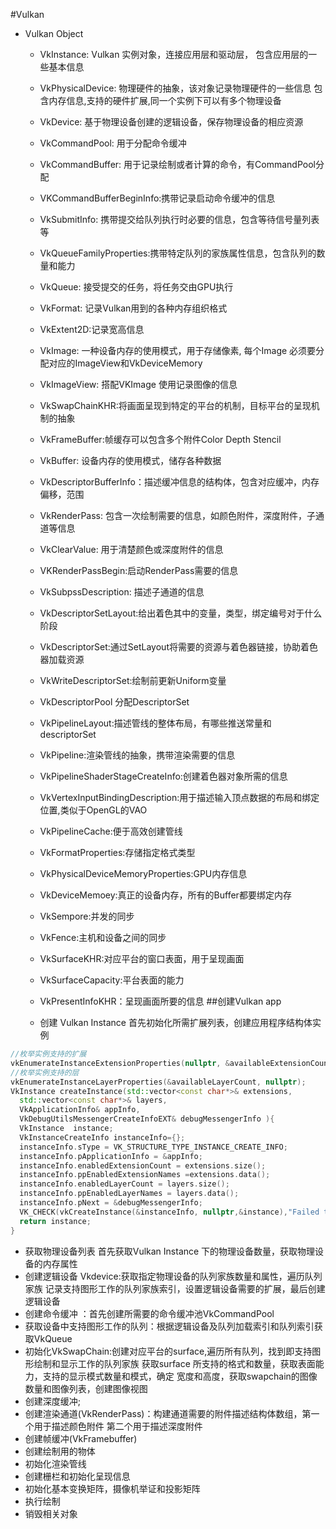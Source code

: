 #Vulkan 
- Vulkan Object  
    - VkInstance: 
      Vulkan 实例对象，连接应用层和驱动层，
        包含应用层的一些基本信息
    - VkPhysicalDevice: 物理硬件的抽象，该对象记录物理硬件的一些信息
  包含内存信息,支持的硬件扩展,同一个实例下可以有多个物理设备
   
    - VkDevice: 基于物理设备创建的逻辑设备，保存物理设备的相应资源
    - VkCommandPool: 用于分配命令缓冲
    - VkCommandBuffer: 用于记录绘制或者计算的命令，有CommandPool分配
    - VKCommandBufferBeginInfo:携带记录启动命令缓冲的信息
    - VkSubmitInfo: 携带提交给队列执行时必要的信息，包含等待信号量列表等
    - VkQueueFamilyProperties:携带特定队列的家族属性信息，包含队列的数量和能力
    - VkQueue: 接受提交的任务，将任务交由GPU执行
    - VkFormat: 记录Vulkan用到的各种内存组织格式
    - VkExtent2D:记录宽高信息
    - VkImage: 一种设备内存的使用模式，用于存储像素, 每个Image 必须要分配对应的ImageView和VkDeviceMemory
    - VkImageView: 搭配VKImage 使用记录图像的信息
    - VkSwapChainKHR:将画面呈现到特定的平台的机制，目标平台的呈现机制的抽象
    - VkFrameBuffer:帧缓存可以包含多个附件Color Depth Stencil
    - VkBuffer: 设备内存的使用模式，储存各种数据
    - VkDescriptorBufferInfo：描述缓冲信息的结构体，包含对应缓冲，内存偏移，范围
    - VkRenderPass: 包含一次绘制需要的信息，如颜色附件，深度附件，子通道等信息
    - VkClearValue: 用于清楚颜色或深度附件的信息
    - VKRenderPassBegin:启动RenderPass需要的信息
    - VkSubpssDescription: 描述子通道的信息
    - VkDescriptorSetLayout:给出着色其中的变量，类型，绑定编号对于什么阶段
    - VkDescriptorSet:通过SetLayout将需要的资源与着色器链接，协助着色器加载资源
    - VkWriteDescriptorSet:绘制前更新Uniform变量
    - VkDescriptorPool 分配DescriptorSet
    - VkPipelineLayout:描述管线的整体布局，有哪些推送常量和descriptorSet
    - VkPipeline:渲染管线的抽象，携带渲染需要的信息
    - VkPipelineShaderStageCreateInfo:创建着色器对象所需的信息
    - VkVertexInputBindingDescription:用于描述输入顶点数据的布局和绑定位置,类似于OpenGL的VAO
    - VkPipelineCache:便于高效创建管线
    - VkFormatProperties:存储指定格式类型
    - VkPhysicalDeviceMemoryProperties:GPU内存信息
    - VkDeviceMemoey:真正的设备内存，所有的Buffer都要绑定内存
    - VkSempore:并发的同步
    - VkFence:主机和设备之间的同步
    - VkSurfaceKHR:对应平台的窗口表面，用于呈现画面
    - VkSurfaceCapacity:平台表面的能力
    - VkPresentInfoKHR：呈现画面所要的信息
##创建Vulkan app
  - 创建 Vulkan Instance
   首先初始化所需扩展列表，创建应用程序结构体实例
```cpp
//枚举实例支持的扩展  
vkEnumerateInstanceExtensionProperties(nullptr, &availableExtensionCount, nullptr);
//枚举实例支持的层
vkEnumerateInstanceLayerProperties(&availableLayerCount, nullptr);
VkInstance createInstance(std::vector<const char*>& extensions,
  std::vector<const char*>& layers,
  VkApplicationInfo& appInfo,
  VkDebugUtilsMessengerCreateInfoEXT& debugMessengerInfo ){
  VkInstance  instance;
  VkInstanceCreateInfo instanceInfo={};
  instanceInfo.sType = VK_STRUCTURE_TYPE_INSTANCE_CREATE_INFO;
  instanceInfo.pApplicationInfo = &appInfo;
  instanceInfo.enabledExtensionCount = extensions.size();
  instanceInfo.ppEnabledExtensionNames =extensions.data();
  instanceInfo.enabledLayerCount = layers.size();
  instanceInfo.ppEnabledLayerNames = layers.data();
  instanceInfo.pNext = &debugMessengerInfo;
  VK_CHECK(vkCreateInstance(&instanceInfo, nullptr,&instance),"Failed to Create Instance\n");
  return instance;
}
```
  - 获取物理设备列表
   首先获取Vulkan Instance 下的物理设备数量，获取物理设备的内存属性
  - 创建逻辑设备 Vkdevice:获取指定物理设备的队列家族数量和属性，遍历队列家族
记录支持图形工作的队列家族索引，设置逻辑设备需要的扩展，最后创建逻辑设备
  - 创建命令缓冲 ：首先创建所需要的命令缓冲池VkCommandPool  
  - 获取设备中支持图形工作的队列：根据逻辑设备及队列加载索引和队列索引获取VkQueue
  - 初始化VkSwapChain:创建对应平台的surface,遍历所有队列，找到即支持图形绘制和显示工作的队列家族
  获取surface 所支持的格式和数量，获取表面能力，支持的显示模式数量和模式，确定
  宽度和高度，获取swapchain的图像数量和图像列表，创建图像视图
  - 创建深度缓冲;
  - 创建渲染通道(VkRenderPass)：构建通道需要的附件描述结构体数组，第一个用于描述颜色附件
  第二个用于描述深度附件
  - 创建帧缓冲(VkFramebuffer)
  - 创建绘制用的物体
  - 初始化渲染管线
  - 创建栅栏和初始化呈现信息
  - 初始化基本变换矩阵，摄像机举证和投影矩阵
  - 执行绘制
  - 销毁相关对象
